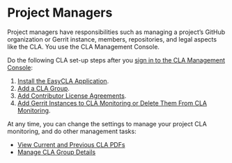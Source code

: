 # Project Managers

Project managers have responsibilities such as managing a project’s GitHub organization or Gerrit instance, members, repositories, and legal aspects like the CLA. You use the CLA Management Console.

Do the following CLA set-up steps after you [sign in to the CLA Management Console](sign-in-to-the-cla-management-console.md):

1. [Install the EasyCLA Application](install-the-easycla-application.md).
2. [Add a CLA Group](add-a-cla-group.md).
3. [Add Contributor License Agreements](https://app.gitbook.com/@lf-docs-linux-foundation/s/easycla/getting-started/project-managers/add-contributor-license-agreements).
4. [Add Gerrit Instances to CLA Monitoring or Delete Them From CLA Monitoring](https://app.gitbook.com/@lf-docs-linux-foundation/s/easycla/getting-started/project-managers/add-gerrit-instances-to-cla-monitoring-or-delete-them-from-cla-monitoring).

At any time, you can change the settings to manage your project CLA monitoring, and do other management tasks:

* [View Current and Previous CLA PDFs](view-current-and-previous-cla-pdfs.md)
* [Manage CLA Group Details](manage-cla-group-details.md)

